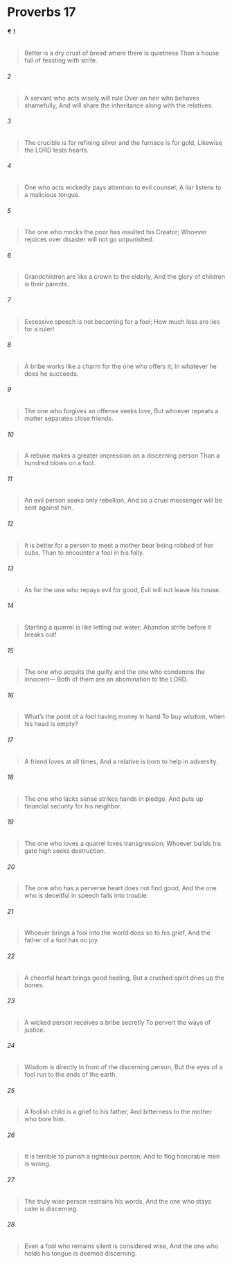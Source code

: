# Proverbs 17
###### ¶ 1
> Better is a dry crust of bread where there is quietness
> Than a house full of feasting with strife.
###### 2
> A servant who acts wisely will rule
> Over an heir who behaves shamefully,
> And will share the inheritance along with the relatives.
###### 3
> The crucible is for refining silver and the furnace is for gold,
> Likewise the LORD tests hearts.
###### 4
> One who acts wickedly pays attention to evil counsel;
> A liar listens to a malicious tongue.
###### 5
> The one who mocks the poor has insulted his Creator;
> Whoever rejoices over disaster will not go unpunished.
###### 6
> Grandchildren are like a crown to the elderly,
> And the glory of children is their parents.
###### 7
> Excessive speech is not becoming for a fool;
> How much less are lies for a ruler!
###### 8
> A bribe works like a charm for the one who offers it;
> In whatever he does he succeeds.
###### 9
> The one who forgives an offense seeks love,
> But whoever repeats a matter separates close friends.
###### 10
> A rebuke makes a greater impression on a discerning person
> Than a hundred blows on a fool.
###### 11
> An evil person seeks only rebellion,
> And so a cruel messenger will be sent against him.
###### 12
> It is better for a person to meet a mother bear being robbed of her cubs,
> Than to encounter a fool in his folly.
###### 13
> As for the one who repays evil for good,
> Evil will not leave his house.
###### 14
> Starting a quarrel is like letting out water;
> Abandon strife before it breaks out!
###### 15
> The one who acquits the guilty and the one who condemns the innocent—
> Both of them are an abomination to the LORD.
###### 16
> What’s the point of a fool having money in hand
> To buy wisdom, when his head is empty?
###### 17
> A friend loves at all times,
> And a relative is born to help in adversity.
###### 18
> The one who lacks sense strikes hands in pledge,
> And puts up financial security for his neighbor.
###### 19
> The one who loves a quarrel loves transgression;
> Whoever builds his gate high seeks destruction.
###### 20
> The one who has a perverse heart does not find good,
> And the one who is deceitful in speech falls into trouble.
###### 21
> Whoever brings a fool into the world does so to his grief,
> And the father of a fool has no joy.
###### 22
> A cheerful heart brings good healing,
> But a crushed spirit dries up the bones.
###### 23
> A wicked person receives a bribe secretly
> To pervert the ways of justice.
###### 24
> Wisdom is directly in front of the discerning person,
> But the eyes of a fool run to the ends of the earth.
###### 25
> A foolish child is a grief to his father,
> And bitterness to the mother who bore him.
###### 26
> It is terrible to punish a righteous person,
> And to flog honorable men is wrong.
###### 27
> The truly wise person restrains his words,
> And the one who stays calm is discerning.
###### 28
> Even a fool who remains silent is considered wise,
> And the one who holds his tongue is deemed discerning.
